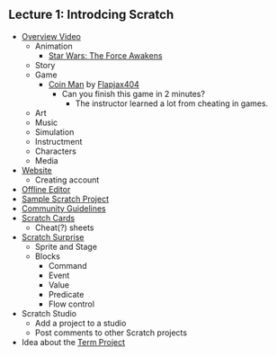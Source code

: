 ## Lecture 1: Introdcing Scratch

+   [Overview Video](http://vimeo.com/65583694)
    +   Animation
        +   [Star Wars: The Force Awakens](https://scratch.mit.edu/projects/88652984/)
    +   Story
    +   Game
        +   [Coin Man](https://scratch.mit.edu/projects/24538490/) by [Flapjax404](https://scratch.mit.edu/users/Flapjax404/)
            +   Can you finish this game in 2 minutes?
                +   The instructor learned a lot from cheating in games.
    +   Art
    +   Music
    +   Simulation
    +   Instructment
    +   Characters
    +   Media
+   [Website](https://scratch.mit.edu/)
    +   Creating account
+   [Offline Editor](https://scratch.mit.edu/scratch2download/)
+   [Sample Scratch Project](https://scratch.mit.edu/studios/137903/)
+   [Community Guidelines](https://scratch.mit.edu/community_guidelines)
+   [Scratch Cards](https://scratch.mit.edu/community_guidelines)
    +   Cheat(?) sheets
+   [Scratch Surprise](https://scratch.mit.edu/studios/460431/)
    +   Sprite and Stage
    +   Blocks
        +   Command
        +   Event
        +   Value
        +   Predicate
        +   Flow control
+   Scratch Studio
    +   Add a project to a studio
    +   Post comments to other Scratch projects
+   Idea about the [Term Project](https://scratch.mit.edu/projects/115412262/)